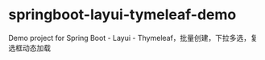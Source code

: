 # springboot-layui-tymeleaf-demo
Demo project for Spring Boot - Layui - Thymeleaf，批量创建，下拉多选，复选框动态加载
